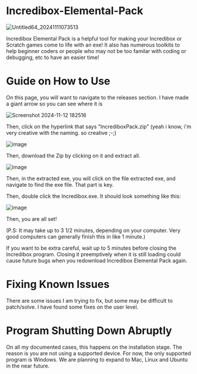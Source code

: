 # Incredibox-Elemental-Pack

![Untitled64_20241111073513](https://github.com/user-attachments/assets/a221284a-ee88-466b-952f-b9f72387ff15)

Incredibox Elemental Pack is a helpful tool for making your Incredibox or Scratch games come to life with an exe! It also has numerous toolkits to help beginner coders or people who may not be too familar with coding or debugging, etc to have an easier time!


# Guide on How to Use

On this page, you will want to navigate to the releases section. I have made a giant arrow so you can see where it is


![Screenshot 2024-11-12 182516](https://github.com/user-attachments/assets/73e5460b-6881-451d-8a85-91b360e74cc1)


Then, click on the hyperlink that says "IncrediboxPack.zip" (yeah i know, i'm very creative with the naming. so creative ;-;)

![image](https://github.com/user-attachments/assets/6c451f59-0f3e-44d2-8c5c-8d554cfe2db0)


Then, download the Zip by clicking on it and extract all.

![image](https://github.com/user-attachments/assets/d1108934-eacc-4ea5-92af-bffb04dbc202)

Then, in the extracted exe, you will click on the file extracted exe, and navigate to find the exe file. That part is key.

Then, double click the Incredibox.exe. It should look something like this:

![image](https://github.com/user-attachments/assets/247106e7-87dd-4262-939f-af8e3c8419a4)

Then, you are all set!

(P.S: It may take up to 3 1/2 minutes, depending on your computer. Very good computers can generally finish this in like 1 minute.)

If you want to be extra careful, wait up to 5 minutes before closing the Incredibox program. Closing it preemptively when it is still loading could cause future bugs when you redownload Incredibox Elemental Pack again.

# Fixing Known Issues 

There are some issues I am trying to fix, but some may be difficult to patch/solve. I have found some fixes on the user level.

# Program Shutting Down Abruptly

On all my documented cases, this happens on the installation stage. The reason is you are not using a supported device. 
For now, the only supported program is Windows. We are planning to expand to Mac, Linux and Ubuntu in the near future.




